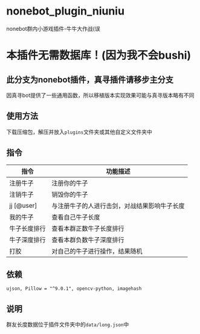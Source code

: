 # nonebot_plugin_niuniu
nonebot群内小游戏插件-牛牛大作战(误

# 本插件无需数据库！(因为我不会bushi)

## 此分支为nonebot插件，真寻插件请移步主分支

因真寻bot提供了一些通用函数，所以移植版本实现效果可能与真寻版本略有不同

## 使用方法
下载压缩包，解压并放入`plugins`文件夹或其他自定义文件夹中

## 指令
|指令|功能描述|
|---|---|
|注册牛子|注册你的牛子|
|注销牛子|销毁你的牛子|
|jj [@user]|与注册牛子的人进行击剑，对战结果影响牛子长度|
|我的牛子|查看自己牛子长度|
|牛子长度排行|查看本群正数牛子长度排行|
|牛子深度排行|查看本群负数牛子深度排行|
|打胶|对自己的牛子进行操作，结果随机|

## 依赖

```
ujson, Pillow = "^9.0.1", opencv-python, imagehash
```

## 说明
群友长度数据位于插件文件夹中的`data/long.json`中
